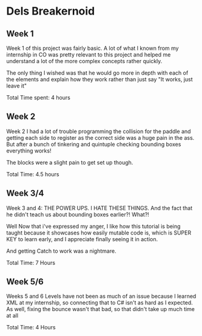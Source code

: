 # Dels Breakernoid
## Week 1

Week 1 of this project was fairly basic. A lot of what I known from my
internship in CO was pretty relevant to this project and helped me understand
a lot of the more complex concepts rather quickly.


The only thing I wished was that he would go more in depth with each of the
elements and explain how they work rather than just say "It works, just leave
it"


Total Time spent: 4 hours

## Week 2

Week 2 I had a lot of trouble programming the collision for the paddle and
getting each side to register as the correct side was a huge pain in the ass.
But after a bunch of tinkering and quintuple checking bounding boxes everything
works!

The blocks were a slight pain to get set up though.


Total Time: 4.5 hours

## Week 3/4

Week 3 and 4: THE POWER UPS. I HATE THESE THINGS. And the fact that he didn't
teach us about bounding boxes earlier?! What?!


Well Now that i've expressed my anger, I like how this tutorial is being taught
because it showcases how easily mutable code is, which is SUPER KEY to learn
early, and I appreciate finally seeing it in action.


And getting Catch to work was a nightmare.

Total Time: 7 Hours

## Week 5/6

Weeks 5 and 6 Levels have not been as much of an issue because I learned XML at
my internship, so connecting that to C# isn't as hard as I expected. As well,
fixing the bounce wasn't that bad, so that didn't take up much time at all

Total Time: 4 Hours
